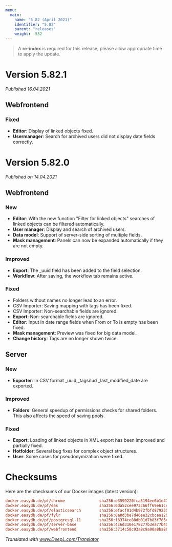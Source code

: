 ```yaml
---
menu:
  main:
    name: "5.82 (April 2021)"
    identifier: "5.82"
    parent: "releases"
    weight: -582
---
```


> A **re-index** is required for this release, please allow appropriate time to apply the update. 

# Version 5.82.1

*Published 16.04.2021*

## Webfrontend

### Fixed

- **Editor**: Display of linked objects fixed.
- **Usermanager**: Search for archived users did not display date fields correctly.

# Version 5.82.0

*Published on 14.04.2021*

## Webfrontend

### New

- **Editor**: With the new function "Filter for linked objects" searches of linked objects can be filtered automatically.
- **User manager**: Display and search of archived users.
- **Data model**: Support of server-side sorting of multiple fields.
- **Mask management**: Panels can now be expanded automatically if they are not empty.

### Improved

- **Export**: The _uuid field has been added to the field selection.
- **Workflow**: After saving, the workflow tab remains active.

### Fixed

- Folders without names no longer lead to an error.
- CSV Importer: Saving mapping with tags has been fixed.
- CSV Importer: Non-searchable fields are ignored.
- **Export**: Non-searchable fields are ignored.
- **Editor**: Input in date range fields when From or To is empty has been fixed.
- **Mask management**: Preview was fixed for big data model.
- **Change history**: Tags are no longer shown twice.

## Server

### New

- **Exporter**: In CSV format _uuid,_tagsnud _last_modified_date are exported.

### Improved

- **Folders**: General speedup of permissions checks for shared folders. This also affects the speed of saving pools.

### Fixed

- **Export**: Loading of linked objects in XML export has been improved and partially fixed.
- **Hotfolder**: Several bug fixes for complex object structures.
- **User**: Some cases for pseudonymization were fixed.

# Checksums

Here are the checksums of our Docker images (latest version):

```ini
docker.easydb.de/pf/chrome               sha256:e3599220fca5194ee6b1e4792a10009982b4528f4484162d9b6a8da42b2bae10
docker.easydb.de/pf/eas                  sha256:6da52cee973c66ff69e61ced2f8b1cef36dcd4cd89fd7a091143a32b95d0e022
docker.easydb.de/pf/elasticsearch        sha256:efacf01d4b972fbfd87923598b48a761dab2d01d95282b6d987cf8932d10974e
docker.easydb.de/pf/fylr                 sha256:8a8d3be7d46ee32cbcea12b0fad14be82ebec8845b8d4e68c2288947a89e9d4b
docker.easydb.de/pf/postgresql-11        sha256:16374ce88db01d7b83f785423a04616f5175a6b52ff190cc19d8e5972f11a611
docker.easydb.de/pf/server-base          sha256:4c6d310e178277b3ea77b40ce863179a393ab435336b23a14179ed49d087d1b3
docker.easydb.de/pf/webfrontend          sha256:3714c50c93a8c9a90a8ba86a632ff5f9d715939e18e6f0e68087f840c9f98e85
```

*Translated with www.DeepL.com/Translator*

